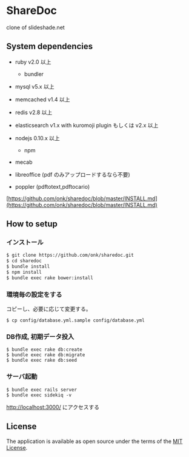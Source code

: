 ShareDoc
================================

clone of slideshade.net

System dependencies
--------------------------------

* ruby v2.0 以上
    * bundler
* mysql v5.x 以上
* memcached v1.4 以上
* redis v2.8 以上
* elasticsearch v1.x with kuromoji plugin もしくは v2.x 以上
* nodejs 0.10.x 以上
    * npm
* mecab

* libreoffice (pdf のみアップロードするなら不要)
* poppler (pdftotext,pdftocario)

[https://github.com/onk/sharedoc/blob/master/INSTALL.md](https://github.com/onk/sharedoc/blob/master/INSTALL.md)

How to setup
--------------------------------

### インストール

```sh
$ git clone https://github.com/onk/sharedoc.git
$ cd sharedoc
$ bundle install
$ npm install
$ bundle exec rake bower:install
```

### 環境毎の設定をする

コピーし、必要に応じて変更する。

```
$ cp config/database.yml.sample config/database.yml
```

### DB作成, 初期データ投入

```
$ bundle exec rake db:create
$ bundle exec rake db:migrate
$ bundle exec rake db:seed
```

### サーバ起動

```
$ bundle exec rails server
$ bundle exec sidekiq -v
```

[http://localhost:3000/](http://localhost:3000/) にアクセスする


## License

The application is available as open source under the terms of the [MIT License](http://opensource.org/licenses/MIT).

